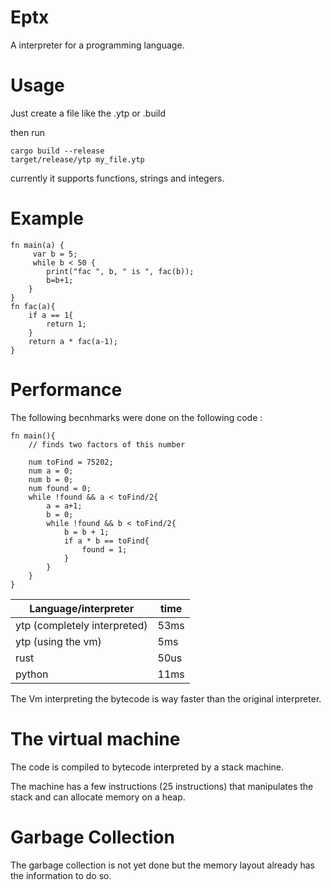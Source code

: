 # Eptx

A interpreter for a programming language.

# Usage

Just create a file like the .ytp or .build


then run
```
cargo build --release
target/release/ytp my_file.ytp
```

currently it supports functions, strings and integers.

# Example

```
fn main(a) {
     var b = 5;
     while b < 50 {
        print("fac ", b, " is ", fac(b));
        b=b+1;
    }
}
fn fac(a){
    if a == 1{
        return 1;
    }
    return a * fac(a-1);
}
```

# Performance

The following becnhmarks were done on the following code : 
```
fn main(){
    // finds two factors of this number 

    num toFind = 75202;
    num a = 0;
    num b = 0;
    num found = 0;
    while !found && a < toFind/2{
        a = a+1;
        b = 0;
        while !found && b < toFind/2{
            b = b + 1;
            if a * b == toFind{
                found = 1;
            }
        }
    }
}
```

| Language/interpreter | time  |
| -------------------- | --------- |
| ytp (completely interpreted) | 53ms |
| ytp (using the vm) | 5ms |
| rust | 50us |
| python | 11ms |

The Vm interpreting the bytecode is way faster than the original interpreter.



# The virtual machine

The code is compiled to bytecode interpreted by a stack machine.

The machine has a few instructions (25 instructions) that manipulates the stack and can allocate memory on a heap.

# Garbage Collection

The garbage collection is not yet done but the memory layout already has the information to do so.


